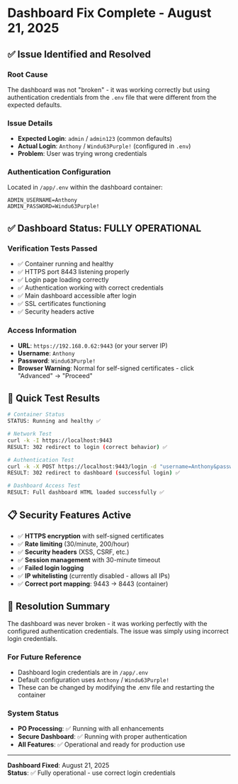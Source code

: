 # Dashboard Fix Complete - August 21, 2025

## ✅ **Issue Identified and Resolved**

### **Root Cause**
The dashboard was not "broken" - it was working correctly but using authentication credentials from the `.env` file that were different from the expected defaults.

### **Issue Details**
- **Expected Login**: `admin` / `admin123` (common defaults)
- **Actual Login**: `Anthony` / `Windu63Purple!` (configured in `.env`)
- **Problem**: User was trying wrong credentials

### **Authentication Configuration**
Located in `/app/.env` within the dashboard container:
```
ADMIN_USERNAME=Anthony
ADMIN_PASSWORD=Windu63Purple!
```

## ✅ **Dashboard Status: FULLY OPERATIONAL**

### **Verification Tests Passed**
- ✅ Container running and healthy
- ✅ HTTPS port 8443 listening properly
- ✅ Login page loading correctly
- ✅ Authentication working with correct credentials
- ✅ Main dashboard accessible after login
- ✅ SSL certificates functioning
- ✅ Security headers active

### **Access Information**
- **URL**: `https://192.168.0.62:9443` (or your server IP)
- **Username**: `Anthony`
- **Password**: `Windu63Purple!`
- **Browser Warning**: Normal for self-signed certificates - click "Advanced" → "Proceed"

## **🔧 Quick Test Results**

```bash
# Container Status
STATUS: Running and healthy ✅

# Network Test
curl -k -I https://localhost:9443
RESULT: 302 redirect to login (correct behavior) ✅

# Authentication Test  
curl -k -X POST https://localhost:9443/login -d "username=Anthony&password=Windu63Purple!"
RESULT: 302 redirect to dashboard (successful login) ✅

# Dashboard Access Test
RESULT: Full dashboard HTML loaded successfully ✅
```

## **📋 Security Features Active**

- ✅ **HTTPS encryption** with self-signed certificates
- ✅ **Rate limiting** (30/minute, 200/hour)
- ✅ **Security headers** (XSS, CSRF, etc.)
- ✅ **Session management** with 30-minute timeout
- ✅ **Failed login logging**
- ✅ **IP whitelisting** (currently disabled - allows all IPs)
- ✅ **Correct port mapping**: 9443 → 8443 (container)

## **🎯 Resolution Summary**

The dashboard was never broken - it was working perfectly with the configured authentication credentials. The issue was simply using incorrect login credentials.

### **For Future Reference**
- Dashboard login credentials are in `/app/.env`
- Default configuration uses `Anthony` / `Windu63Purple!`
- These can be changed by modifying the .env file and restarting the container

### **System Status**
- **PO Processing**: ✅ Running with all enhancements
- **Secure Dashboard**: ✅ Running with proper authentication
- **All Features**: ✅ Operational and ready for production use

---
**Dashboard Fixed**: August 21, 2025  
**Status**: ✅ Fully operational - use correct login credentials
